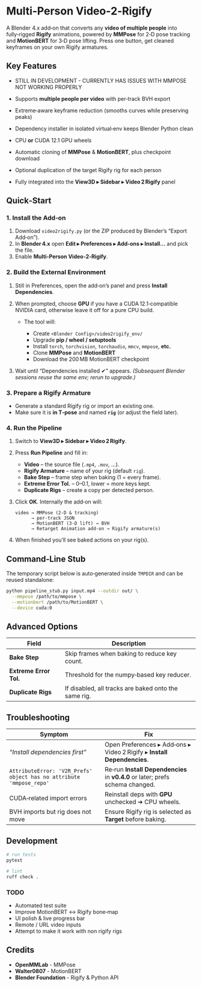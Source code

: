 # Multi‑Person Video‑2‑Rigify

A Blender 4.x add‑on that converts any **video of multiple people** into fully‑rigged **Rigify** animations, powered by **MMPose** for 2‑D pose tracking and **MotionBERT** for 3‑D pose lifting. Press one button, get cleaned keyframes on your own Rigify armatures.

## Key Features

* STILL IN DEVELOPMENT - CURRENTLY HAS ISSUES WITH MMPOSE NOT WORKING PROPERLY

* Supports **multiple people per video** with per‑track BVH export
* Extreme‑aware keyframe reduction (smooths curves while preserving peaks)
* Dependency installer in isolated virtual‑env keeps Blender Python clean
* CPU **or** CUDA 12.1 GPU wheels
* Automatic cloning of **MMPose** & **MotionBERT**, plus checkpoint download
* Optional duplication of the target Rigify rig for each person
* Fully integrated into the **View3D ▸ Sidebar ▸ Video 2 Rigify** panel

## Quick‑Start

### 1. Install the Add‑on

1. Download `video2rigify.py` (or the ZIP produced by Blender’s “Export Add‑on”).
2. In **Blender 4.x** open **Edit ▸ Preferences ▸ Add‑ons ▸ Install…** and pick the file.
3. Enable **Multi‑Person Video‑2‑Rigify**.

### 2. Build the External Environment

1. Still in Preferences, open the add‑on’s panel and press **Install Dependencies**.
2. When prompted, choose **GPU** if you have a CUDA 12.1‑compatible NVIDIA card, otherwise leave it off for a pure CPU build.

   * The tool will:

     * Create `<Blender Config>/video2rigify_env/`
     * Upgrade **pip / wheel / setuptools**
     * Install `torch`, `torchvision`, `torchaudio`, `mmcv`, `mmpose`, **etc.**
     * Clone **MMPose** and **MotionBERT**
     * Download the 200 MB MotionBERT checkpoint
3. Wait until “Dependencies installed ✔” appears.
   *(Subsequent Blender sessions reuse the same env; rerun to upgrade.)*

### 3. Prepare a Rigify Armature

* Generate a standard Rigify rig or import an existing one.
* Make sure it is **in T‑pose** and named **`rig`** (or adjust the field later).

### 4. Run the Pipeline

1. Switch to **View3D ▸ Sidebar ▸ Video 2 Rigify**.
2. Press **Run Pipeline** and fill in:

   * **Video** – the source file (`.mp4`, `.mov`, …).
   * **Rigify Armature** – name of your rig (default `rig`).
   * **Bake Step** – frame step when baking (1 = every frame).
   * **Extreme Error Tol.** – 0–0.1, lower = more keys kept.
   * **Duplicate Rigs** – create a copy per detected person.
3. Click **OK**.
   Internally the add‑on will:

   ```
   video → MMPose (2‑D & tracking)
         → per‑track JSON
         → MotionBERT (3‑D lift) → BVH
         → Retarget Animation add‑on → Rigify armature(s)
   ```
4. When finished you’ll see baked actions on your rig(s).

## Command‑Line Stub

The temporary script below is auto‑generated inside `TMPDIR` and can be reused standalone:

```bash
python pipeline_stub.py input.mp4 --outdir out/ \
  --mmpose /path/to/mmpose \
  --motionbert /path/to/MotionBERT \
  --device cuda:0
```

## Advanced Options

| Field                  | Description                                          |
| ---------------------- | ---------------------------------------------------- |
| **Bake Step**          | Skip frames when baking to reduce key count.         |
| **Extreme Error Tol.** | Threshold for the numpy‑based key reducer.           |
| **Duplicate Rigs**     | If disabled, all tracks are baked onto the same rig. |

## Troubleshooting

| Symptom                                                             | Fix                                                                           |
| ------------------------------------------------------------------- | ----------------------------------------------------------------------------- |
| *“Install dependencies first”*                                      | Open Preferences ▸ Add‑ons ▸ Video 2 Rigify ▸ **Install Dependencies**.       |
| `AttributeError: 'V2R_Prefs' object has no attribute 'mmpose_repo'` | Re‑run **Install Dependencies** in **v0.4.0** or later; prefs schema changed. |
| CUDA‐related import errors                                          | Reinstall deps with **GPU** unchecked ➔ CPU wheels.                           |
| BVH imports but rig does not move                                   | Ensure Rigify rig is selected as **Target** before baking.                    |

## Development

```bash
# run tests
pytest

# lint
ruff check .
```

### TODO

* Automated test suite
* Improve MotionBERT ↔ Rigify bone‑map
* UI polish & live progress bar
* Remote / URL video inputs
* Attempt to make it work with non rigify rigs

## Credits

* **OpenMMLab** - MMPose
* **Walter0807** - MotionBERT
* **Blender Foundation** - Rigify & Python API


